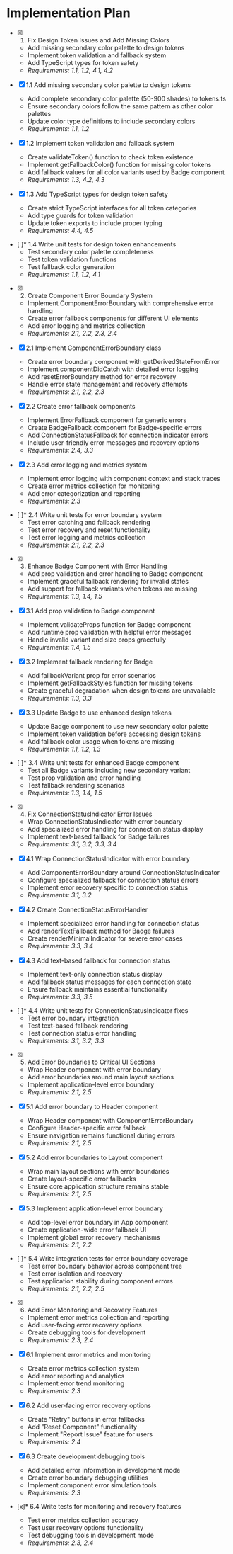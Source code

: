 # Implementation Plan

- [x] 1. Fix Design Token Issues and Add Missing Colors





  - Add missing secondary color palette to design tokens
  - Implement token validation and fallback system
  - Add TypeScript types for token safety
  - _Requirements: 1.1, 1.2, 4.1, 4.2_

- [x] 1.1 Add missing secondary color palette to design tokens


  - Add complete secondary color palette (50-900 shades) to tokens.ts
  - Ensure secondary colors follow the same pattern as other color palettes
  - Update color type definitions to include secondary colors
  - _Requirements: 1.1, 1.2_

- [x] 1.2 Implement token validation and fallback system


  - Create validateToken() function to check token existence
  - Implement getFallbackColor() function for missing color tokens
  - Add fallback values for all color variants used by Badge component
  - _Requirements: 1.3, 4.2, 4.3_

- [x] 1.3 Add TypeScript types for design token safety


  - Create strict TypeScript interfaces for all token categories
  - Add type guards for token validation
  - Update token exports to include proper typing
  - _Requirements: 4.4, 4.5_

- [ ]* 1.4 Write unit tests for design token enhancements
  - Test secondary color palette completeness
  - Test token validation functions
  - Test fallback color generation
  - _Requirements: 1.1, 1.2, 4.1_

- [x] 2. Create Component Error Boundary System





  - Implement ComponentErrorBoundary with comprehensive error handling
  - Create error fallback components for different UI elements
  - Add error logging and metrics collection
  - _Requirements: 2.1, 2.2, 2.3, 2.4_

- [x] 2.1 Implement ComponentErrorBoundary class


  - Create error boundary component with getDerivedStateFromError
  - Implement componentDidCatch with detailed error logging
  - Add resetErrorBoundary method for error recovery
  - Handle error state management and recovery attempts
  - _Requirements: 2.1, 2.2, 2.3_

- [x] 2.2 Create error fallback components


  - Implement ErrorFallback component for generic errors
  - Create BadgeFallback component for Badge-specific errors
  - Add ConnectionStatusFallback for connection indicator errors
  - Include user-friendly error messages and recovery options
  - _Requirements: 2.4, 3.3_

- [x] 2.3 Add error logging and metrics system


  - Implement error logging with component context and stack traces
  - Create error metrics collection for monitoring
  - Add error categorization and reporting
  - _Requirements: 2.3_

- [ ]* 2.4 Write unit tests for error boundary system
  - Test error catching and fallback rendering
  - Test error recovery and reset functionality
  - Test error logging and metrics collection
  - _Requirements: 2.1, 2.2, 2.3_

- [x] 3. Enhance Badge Component with Error Handling





  - Add prop validation and error handling to Badge component
  - Implement graceful fallback rendering for invalid states
  - Add support for fallback variants when tokens are missing
  - _Requirements: 1.3, 1.4, 1.5_

- [x] 3.1 Add prop validation to Badge component


  - Implement validateProps function for Badge component
  - Add runtime prop validation with helpful error messages
  - Handle invalid variant and size props gracefully
  - _Requirements: 1.4, 1.5_

- [x] 3.2 Implement fallback rendering for Badge


  - Add fallbackVariant prop for error scenarios
  - Implement getFallbackStyles function for missing tokens
  - Create graceful degradation when design tokens are unavailable
  - _Requirements: 1.3, 3.3_

- [x] 3.3 Update Badge to use enhanced design tokens


  - Update Badge component to use new secondary color palette
  - Implement token validation before accessing design tokens
  - Add fallback color usage when tokens are missing
  - _Requirements: 1.1, 1.2, 1.3_

- [ ]* 3.4 Write unit tests for enhanced Badge component
  - Test all Badge variants including new secondary variant
  - Test prop validation and error handling
  - Test fallback rendering scenarios
  - _Requirements: 1.3, 1.4, 1.5_

- [x] 4. Fix ConnectionStatusIndicator Error Issues





  - Wrap ConnectionStatusIndicator with error boundary
  - Add specialized error handling for connection status display
  - Implement text-based fallback for Badge failures
  - _Requirements: 3.1, 3.2, 3.3, 3.4_

- [x] 4.1 Wrap ConnectionStatusIndicator with error boundary


  - Add ComponentErrorBoundary around ConnectionStatusIndicator
  - Configure specialized fallback for connection status errors
  - Implement error recovery specific to connection status
  - _Requirements: 3.1, 3.2_

- [x] 4.2 Create ConnectionStatusErrorHandler





  - Implement specialized error handling for connection status
  - Add renderTextFallback method for Badge failures
  - Create renderMinimalIndicator for severe error cases
  - _Requirements: 3.3, 3.4_

- [x] 4.3 Add text-based fallback for connection status


  - Implement text-only connection status display
  - Add fallback status messages for each connection state
  - Ensure fallback maintains essential functionality
  - _Requirements: 3.3, 3.5_

- [ ]* 4.4 Write unit tests for ConnectionStatusIndicator fixes
  - Test error boundary integration
  - Test text-based fallback rendering
  - Test connection status error handling
  - _Requirements: 3.1, 3.2, 3.3_

- [x] 5. Add Error Boundaries to Critical UI Sections





  - Wrap Header component with error boundary
  - Add error boundaries around main layout sections
  - Implement application-level error boundary
  - _Requirements: 2.1, 2.5_

- [x] 5.1 Add error boundary to Header component


  - Wrap Header component with ComponentErrorBoundary
  - Configure Header-specific error fallback
  - Ensure navigation remains functional during errors
  - _Requirements: 2.1, 2.5_

- [x] 5.2 Add error boundaries to Layout component


  - Wrap main layout sections with error boundaries
  - Create layout-specific error fallbacks
  - Ensure core application structure remains stable
  - _Requirements: 2.1, 2.5_

- [x] 5.3 Implement application-level error boundary


  - Add top-level error boundary in App component
  - Create application-wide error fallback UI
  - Implement global error recovery mechanisms
  - _Requirements: 2.1, 2.2_

- [ ]* 5.4 Write integration tests for error boundary coverage
  - Test error boundary behavior across component tree
  - Test error isolation and recovery
  - Test application stability during component errors
  - _Requirements: 2.1, 2.2, 2.5_

- [x] 6. Add Error Monitoring and Recovery Features





  - Implement error metrics collection and reporting
  - Add user-facing error recovery options
  - Create debugging tools for development
  - _Requirements: 2.3, 2.4_

- [x] 6.1 Implement error metrics and monitoring


  - Create error metrics collection system
  - Add error reporting and analytics
  - Implement error trend monitoring
  - _Requirements: 2.3_

- [x] 6.2 Add user-facing error recovery options





  - Create "Retry" buttons in error fallbacks
  - Add "Reset Component" functionality
  - Implement "Report Issue" feature for users
  - _Requirements: 2.4_

- [x] 6.3 Create development debugging tools







  - Add detailed error information in development mode
  - Create error boundary debugging utilities
  - Implement component error simulation tools
  - _Requirements: 2.3_

- [x]* 6.4 Write tests for monitoring and recovery features


  - Test error metrics collection accuracy
  - Test user recovery options functionality
  - Test debugging tools in development mode
  - _Requirements: 2.3, 2.4_